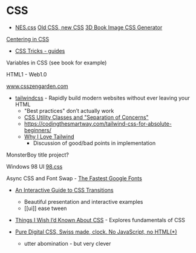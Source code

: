 CSS
===
* [NES.css](https://nostalgic-css.github.io/NES.css/)
[Old CSS, new CSS](https://eev.ee/blog/2020/02/01/old-css-new-css/)
[3D Book Image CSS Generator](https://3d-book-css.netlify.app/)

[Centering in CSS](https://web.dev/centering-in-css/)

* [CSS Tricks - guides](https://css-tricks.com/guides/)

Variables in CSS (see book for example)

HTML1 - Web1.0

www.csszengarden.com

* [tailwindcss](https://tailwindcss.com/) - Rapidly build modern websites without ever leaving your HTML
    * "Best practices" don’t actually work
    * [CSS Utility Classes and "Separation of Concerns"](https://adamwathan.me/css-utility-classes-and-separation-of-concerns/)
    * https://codingthesmartway.com/tailwind-css-for-absolute-beginners/
    * [Why I Love Tailwind](https://mxstbr.com/thoughts/tailwind/)
        * Discussion of good/bad points in implementation


MonsterBoy title project?

Windows 98 UI [98.css](https://jdan.github.io/98.css/)


Async CSS and Font Swap - [The Fastest Google Fonts](https://csswizardry.com/2020/05/the-fastest-google-fonts/)

* [An Interactive Guide to CSS Transitions](https://www.joshwcomeau.com/animation/css-transitions/)
    * Beautiful presentation and interactive examples
    * [[ui]] ease tween
* [Things I Wish I’d Known About CSS](https://cssfordesigners.com/articles/things-i-wish-id-known-about-css) - Explores fundamentals of CSS

* [Pure Digital CSS, Swiss made, clock. No JavaScript, no HTML(*)](https://www.quaxio.com/pure_css_digital_clock.html)
    * utter abomination - but very clever

